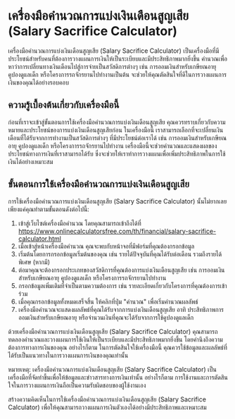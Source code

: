 เครื่องมือคำนวณการแบ่งเงินเดือนสูญเสีย (Salary Sacrifice Calculator)
====================================================================

เครื่องมือคำนวณการแบ่งเงินเดือนสูญเสีย (Salary Sacrifice Calculator) เป็นเครื่องมือที่มีประโยชน์สำหรับคนที่ต้องการวางแผนการเงินให้เป็นระเบียบและมีประสิทธิภาพมากยิ่งขึ้น คำนวณเพื่อหาว่าการเปลี่ยนทางเงินเดือนไปสู่การจ่ายเป็นสวัสดิการต่างๆ เช่น การออมเงินสำหรับเกษียณอายุ คูปองดูแลเด็ก หรือโครงการรถจักรยานไปทำงานเป็นต้น จะช่วยให้คุณตัดสินใจที่ดีในการวางแผนการเงินของคุณได้อย่างรอบคอบ

ความรู้เบื้องต้นเกี่ยวกับเครื่องมือนี้
--------------------------------------

ก่อนที่เราจะเข้าสู่ขั้นตอนการใช้เครื่องมือคำนวณการแบ่งเงินเดือนสูญเสีย คุณควรทราบเกี่ยวกับความหมายและประโยชน์ของการแบ่งเงินเดือนสูญเสียก่อน ในเครื่องมือนี้ เราสามารถเลือกที่จะเปลี่ยนเงินเดือนที่ได้รับจากการทำงานเป็นสวัสดิการต่างๆ ที่มีประโยชน์ต่อเราได้ เช่น การออมเงินสำหรับเกษียณอายุ คูปองดูแลเด็ก หรือโครงการรถจักรยานไปทำงาน เครื่องมือนี้จะช่วยคำนวณและแสดงผลของประโยชน์ทางการเงินที่เราสามารถได้รับ ซึ่งจะช่วยให้เราทำการวางแผนเพื่อเพิ่มประสิทธิภาพในการใช้เงินได้อย่างเหมาะสม

ขั้นตอนการใช้เครื่องมือคำนวณการแบ่งเงินเดือนสูญเสีย
---------------------------------------------------

การใช้เครื่องมือคำนวณการแบ่งเงินเดือนสูญเสีย (Salary Sacrifice Calculator) นั้นไม่ยากเลย เพียงแค่คุณทำตามขั้นตอนดังต่อไปนี้:

1. เข้าสู่เว็บไซต์เครื่องมือคำนวณ โดยคุณสามารถเข้าถึงได้ที่ <https://www.onlinecalculatorsfree.com/th/financial/salary-sacrifice-calculator.html>
2. เมื่อเข้าสู่หน้าเครื่องมือคำนวณ คุณจะพบกับหน้าจอที่มีฟอร์มที่คุณต้องกรอกข้อมูล
3. เริ่มต้นโดยการกรอกข้อมูลเริ่มต้นของคุณ เช่น รายได้ปัจจุบันที่คุณได้รับต่อเดือน รวมถึงรายได้พิเศษ (หากมี)
4. ต่อมาคุณจะต้องกรอกประเภทของสวัสดิการที่คุณต้องการแบ่งเงินเดือนสูญเสีย เช่น การออมเงินสำหรับเกษียณอายุ คูปองดูแลเด็ก หรือโครงการรถจักรยานไปทำงาน
5. กรอกข้อมูลเพิ่มเติมที่จำเป็นตามความต้องการ เช่น รายละเอียดเกี่ยวกับโครงการที่คุณต้องการเข้าร่วม
6. เมื่อคุณกรอกข้อมูลทั้งหมดเสร็จสิ้น ให้คลิกที่ปุ่ม "คำนวณ" เพื่อเริ่มคำนวณผลลัพธ์
7. เครื่องมือคำนวณจะแสดงผลลัพธ์ที่คุณได้รับจากการแบ่งเงินเดือนสูญเสีย อาทิ ประสิทธิภาพการออมเงินสำหรับเกษียณอายุ หรือจำนวนเงินที่คุณจะได้รับจากการใช้คูปองดูแลเด็ก

ด้วยเครื่องมือคำนวณการแบ่งเงินเดือนสูญเสีย (Salary Sacrifice Calculator) คุณสามารถทดลองคำนวณและวางแผนการใช้เงินให้เป็นระเบียบและมีประสิทธิภาพมากยิ่งขึ้น โดยคำนึงถึงความต้องการทางการเงินของคุณ อย่างไรก็ตาม ในการตัดสินใจใช้เครื่องมือนี้ คุณควรใช้ข้อมูลและผลลัพธ์ที่ได้รับเป็นแนวทางในการวางแผนการเงินของคุณเท่านั้น

หมายเหตุ: เครื่องมือคำนวณการแบ่งเงินเดือนสูญเสีย (Salary Sacrifice Calculator) เป็นเครื่องมือที่จัดทำขึ้นเพื่อให้ข้อมูลและข่าวสารทางการเงินเท่านั้น อย่างไรก็ตาม การใช้งานและการตัดสินใจในการวางแผนการเงินถือเป็นความรับผิดชอบของผู้ใช้งานเอง

สร้างความคิดเห็นในการใช้เครื่องมือคำนวณการแบ่งเงินเดือนสูญเสีย (Salary Sacrifice Calculator) เพื่อให้คุณสามารถวางแผนการเงินตัวเองได้อย่างมีประสิทธิภาพและเหมาะสม